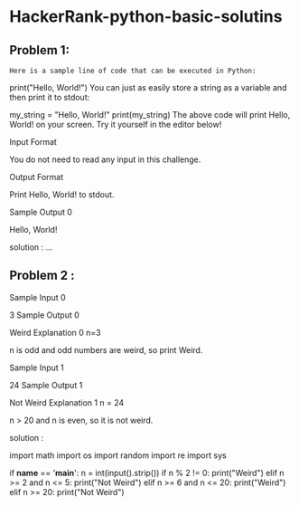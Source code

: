 # HackerRank-python-basic-solutins


##   Problem 1:
    Here is a sample line of code that can be executed in Python:

print("Hello, World!")
You can just as easily store a string as a variable and then print it to stdout:

my_string = "Hello, World!"
print(my_string)
The above code will print Hello, World! on your screen. Try it yourself in the editor below!

Input Format

You do not need to read any input in this challenge.

Output Format

Print Hello, World! to stdout.

Sample Output 0

Hello, World!

solution : ...



## Problem 2 :
Sample Input 0

3
Sample Output 0

Weird
Explanation 0
n=3

 n is odd and odd numbers are weird, so print Weird.

Sample Input 1

24
Sample Output 1

Not Weird
Explanation 1
n = 24

 n > 20 and n is even, so it is not weird.

 solution :
 
import math
import os
import random
import re
import sys



if __name__ == '__main__':
    n = int(input().strip())
    if n % 2 != 0:
        print("Weird")
    elif  n >= 2 and n <= 5:
        print("Not Weird")
    elif n >= 6 and n <= 20:
        print("Weird")
    elif n >= 20:
        print("Not Weird")
